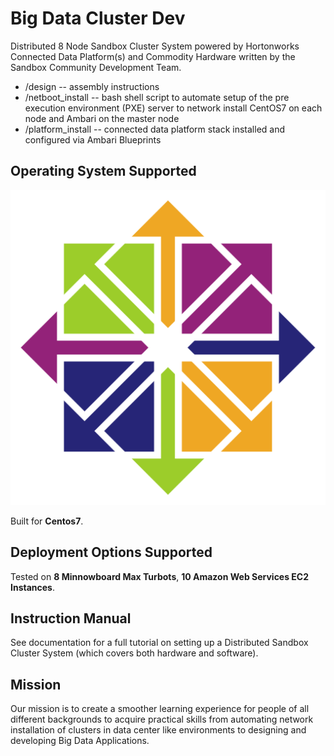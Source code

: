 # Big Data Cluster Dev

Distributed 8 Node Sandbox Cluster System powered by Hortonworks Connected Data Platform(s) and Commodity Hardware written by the Sandbox Community Development Team.

- /design -- assembly instructions
- /netboot_install -- bash shell script to automate setup of the pre execution environment (PXE) server to network install CentOS7 on each node and Ambari on the master node
- /platform_install -- connected data platform stack installed and configured via Ambari Blueprints

## Operating System Supported

![CentOS7 Logo 2000*2000](assets/images/centos_logo.svg)

Built for **Centos7**.

## Deployment Options Supported

Tested on **8 Minnowboard Max Turbots**, **10 Amazon Web Services EC2 Instances**.

## Instruction Manual

See documentation for a full tutorial on setting up a Distributed Sandbox Cluster System (which covers both hardware and software).

## Mission

Our mission is to create a smoother learning experience for people of all different backgrounds to acquire practical skills from automating network installation of clusters in data center like environments to designing and developing Big Data Applications.
